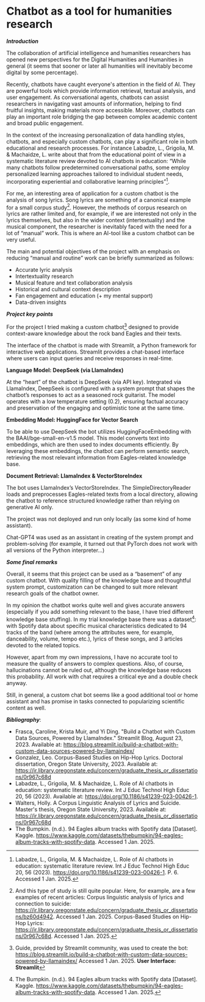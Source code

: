 # Chatbot as a tool for humanities research

***Introduction***

The collaboration of artificial intelligence and humanities researchers has opened new perspectives for the Digital Humanities and Humanities in general (it seems that sooner or later all humanities will inevitably become digital by some percentage).

Recently, chatbots have caught everyone's attention in the field of AI. They are powerful tools which provide information retrieval, textual analysis, and user engagement. As conversational agents, chatbots can assist researchers in navigating vast amounts of information, helping to find fruitful insights, making materials more accessible. Moreover, chatbots can play an important role bridging the gap between complex academic content and broad public engagement.

In the context of the increasing personalization of data handling styles, chatbots, and especially custom chatbots, can play a significant role in both educational and research processes. For instance Labadze, L., Grigolia, M. & Machaidze, L. write about that from the educational point of view in a systematic literature review devoted to AI chatbots in education: “While many chatbots follow predetermined conversational paths, some employ personalized learning approaches tailored to individual student needs, incorporating experiential and collaborative learning principles”[^1].
[^1]: Labadze, L., Grigolia, M. & Machaidze, L. Role of AI chatbots in education: systematic literature review. Int J Educ Technol High Educ 20, 56 (2023). https://doi.org/10.1186/s41239-023-00426-1. P. 6. Accessed 1 Jan. 2025.

For me, an interesting area of application for a custom chatbot is the analysis of song lyrics. Song lyrics are something of a canonical example for a small corpus study[^2]. However, the methods of corpus research on lyrics are rather limited and, for example, if we are interested not only in the lyrics themselves, but also in the wider context (intertextuality) and the musical component, the researcher is inevitably faced with the need for a lot of “manual” work. This is where an AI-tool like a custom chatbot can be very useful.
[^2]: And this type of study is still quite popular. Here, for example, are a few examples of recent articles:
Corpus linguistic analysis of lyrics and connection to suicide: https://ir.library.oregonstate.edu/concern/graduate_thesis_or_dissertations/bz60d4942. Accessed 1 Jan. 2025.
Corpus-Based Studies on Hip-Hop Lyrics: https://ir.library.oregonstate.edu/concern/graduate_thesis_or_dissertations/0r967c68d. Accessed 1 Jan. 2025.


The main and potential objectives of the project with an emphasis on reducing “manual and routine” work can be briefly summarized as follows:
* Accurate lyric analysis 
* Intertextuality research
* Musical feature and text collaboration analysis 
* Historical and cultural context  description
* Fan engagement and education (+ my mental support)
 * Data-driven insights 

***Project key points***

For the project I tried making a custom chatbot[^3] designed to provide context-aware knowledge about the rock band Eagles and their texts.
[^3]: Guide, provided by Streamlit community, was used to create the bot: https://blog.streamlit.io/build-a-chatbot-with-custom-data-sources-powered-by-llamaindex/ Accessed 1 Jan. 2025.
**User Interface: Streamlit**

The interface of the chatbot is made with Streamlit, a Python framework for interactive web applications. Streamlit provides a chat-based interface where users can input queries and receive responses in real-time. 

**Language Model: DeepSeek (via LlamaIndex)**

At the “heart” of the chatbot is DeepSeek (via API key). Integrated via LlamaIndex, DeepSeek is configured with a system prompt that shapes the chatbot’s responses to act as a seasoned rock guitarist. The model operates with a low temperature setting (0.2), ensuring factual accuracy and preservation of the engaging and optimistic tone at the same time.

**Embedding Model: HuggingFace for Vector Search**

To be able to use DeepSeek the bot utilizes HuggingFaceEmbedding with the BAAI/bge-small-en-v1.5 model. This model converts text into embeddings, which are then used to index documents efficiently. By leveraging these embeddings, the chatbot can perform semantic search, retrieving the most relevant information from Eagles-related knowledge base.

**Document Retrieval: LlamaIndex & VectorStoreIndex**

The bot uses LlamaIndex’s VectorStoreIndex. The SimpleDirectoryReader loads and preprocesses Eagles-related texts from a local directory, allowing the chatbot to reference structured knowledge rather than relying on generative AI only. 

The project was not deployed and run only locally (as some kind of home assistant).

Chat-GPT4 was used as an assistant in creating of the system prompt and problem-solving (for example, it turned out that PyTorch does not work with all versions of the Python interpreter…)

***Some final remarks***

Overall, it seems that this project can be used as a “basement” of any custom chatbot. With quality filling of the knowledge base and thoughtful system prompt, customization can be changed to suit more relevant research goals of the chatbot owner.

In my opinion the chatbot works quite well and gives accurate answers (especially if you add something relevant to the base, I have tried different knowledge base stuffing). In my trial knowledge base there was a dataset[^4]: with Spotify data about specific musical characteristics dedicated to 94 tracks of the band  (where among the attributes were, for example, danceability, volume, tempo etc.), lyrics of these songs, and 3 articles devoted to the related topics.
[^4]: The Bumpkin. (n.d.). 94 Eagles album tracks with Spotify data [Dataset]. Kaggle. https://www.kaggle.com/datasets/thebumpkin/94-eagles-album-tracks-with-spotify-data. Accessed 1 Jan. 2025.

However, apart from my own impressions, I have no accurate tool to measure the quality of answers to complex questions. Also, of course, hallucinations cannot be ruled out, although the knowledge base reduces this probability. All work with chat requires a critical eye and a double check anyway.

Still, in general, a custom chat bot seems like a good additional tool or home assistant and has promise in tasks connected to popularizing scientific content as well.

***Bibliography***:

* Frasca, Caroline, Krista Muir, and Yi Ding. "Build a Chatbot with Custom Data Sources, Powered by LlamaIndex." Streamlit Blog, August 23, 2023. Available at: https://blog.streamlit.io/build-a-chatbot-with-custom-data-sources-powered-by-llamaindex/
* Gonzalez, Leo. Corpus-Based Studies on Hip-Hop Lyrics. Doctoral dissertation, Oregon State University, 2023. Available at: https://ir.library.oregonstate.edu/concern/graduate_thesis_or_dissertations/0r967c68d
* Labadze, L., Grigolia, M. & Machaidze, L. Role of AI chatbots in education: systematic literature review. Int J Educ Technol High Educ 20, 56 (2023). Available at: https://doi.org/10.1186/s41239-023-00426-1. 
* Walters, Holly. A Corpus Linguistic Analysis of Lyrics and Suicide. Master's thesis, Oregon State University, 2023. Available at: https://ir.library.oregonstate.edu/concern/graduate_thesis_or_dissertations/0r967c68d
* The Bumpkin. (n.d.). 94 Eagles album tracks with Spotify data [Dataset]. Kaggle. https://www.kaggle.com/datasets/thebumpkin/94-eagles-album-tracks-with-spotify-data. Accessed 1 Jan. 2025.



